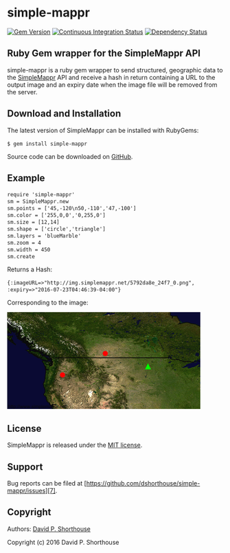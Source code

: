 simple-mappr
============

[![Gem Version][1]][2]
[![Continuous Integration Status][3]][4]
[![Dependency Status][10]][11]

Ruby Gem wrapper for the SimpleMappr API
----------------------------------------

simple-mappr is a ruby gem wrapper to send structured, geographic data to
the [SimpleMappr][9] API and receive a hash in
return containing a URL to the output image and an expiry date when
the image file will be removed from the server.

Download and Installation
-------------------------

The latest version of SimpleMappr can be installed with RubyGems:

    $ gem install simple-mappr

Source code can be downloaded on [GitHub][5].

Example
-------

    require 'simple-mappr'
    sm = SimpleMappr.new
    sm.points = ['45,-120\n50,-110','47,-100']
    sm.color = ['255,0,0','0,255,0']
    sm.size = [12,14]
    sm.shape = ['circle','triangle']
    sm.layers = 'blueMarble'
    sm.zoom = 4
    sm.width = 450
    sm.create

Returns a Hash:

    {:imageURL=>"http://img.simplemappr.net/5792da8e_24f7_0.png", :expiry=>"2016-07-23T04:46:39-04:00"}

Corresponding to the image:

![SimpleMappr](spec/files/example.png)

License
-------

SimpleMappr is released under the [MIT license][6].

Support
-------

Bug reports can be filed at [https://github.com/dshorthouse/simple-mappr/issues][7].

Copyright
---------

Authors: [David P. Shorthouse][8]

Copyright (c) 2016 David P. Shorthouse

[1]: https://badge.fury.io/rb/simple-mappr.svg
[2]: http://badge.fury.io/rb/simple-mappr
[3]: https://secure.travis-ci.org/dshorthouse/simple-mappr.svg
[4]: http://travis-ci.org/dshorthouse/simple-mappr
[5]: https://github.com/dshorthouse/simple-mappr
[6]: http://www.opensource.org/licenses/MIT
[7]: https://github.com/dshorthouse/simple-mappr/issues
[8]: https://github.com/dshorthouse
[9]: http://www.simplemppr.net
[10]: https://gemnasium.com/dshorthouse/simple-mappr.svg
[11]: https://gemnasium.com/dshorthouse/name-spotter